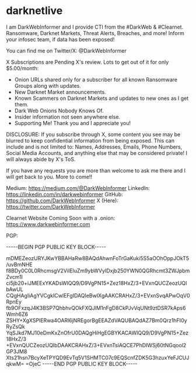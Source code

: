 # darknetlive

I am DarkWebInformer and I provide CTI from the #DarkWeb & #Clearnet. Ransomware, Darknet Markets, Threat Alerts, Breaches, and more! Inform your infosec team, if data has been exposed!

You can find me on Twitter/X: @DarkWebInformer

X Subscriptions are Pending X's review. Lots to get out of it for only $5.00/month:

- Onion URLs shared only for a subscriber for all known Ransomware Groups along with updates.
- New Darknet Market announcements.
- Known Scammers on Darknet Markets and updates to new ones as I get them.
- Dark Web Onions Nobody Knows Of.
- Insider information not seen anywhere else.
- Supporting Me! Thank you and I appreciate you!

DISCLOSURE: If you subscribe through X, some content you see may be blurred to keep confidential information from being exposed. This can include and is not limited to: Names, Addresses, Emails, Phone Numbers, Social Media Accounts, and anything else that may be considered private! I will always abide by X's ToS.

If you have any requests you are more than welcome to ask me there and I will get back to you. More to come!!

Medium: https://medium.com/@DarkWebInformer
LinkedIn: https://linkedin.com/in/darkwebinformer
GitHub: https://github.com/DarkWebInformer
X (Here): https://twitter.com/DarkWebInformer

Clearnet Website Coming Soon with a .onion: https://www.darkwebinformer.com

PGP:

-----BEGIN PGP PUBLIC KEY BLOCK-----

mDMEZeozURYJKwYBBAHaRw8BAQdAhwnFoTrGaKuki5S5aOOhOppJOkT5/uvBmNHE
f8BDy0C0L0RhcmsgV2ViIEluZm9ybWVyIDxjb250YWN0QGRhcmt3ZWJpbmZvcm1l
ci5jb20+iJMEExYKADsWIQQ9/D9VgPN15+Zez18HxZ/3+EVxnQUCZeozUQIbAwUL
CQgHAgIiAgYVCgkICwIEFgIDAQIeBwIXgAAKCRAHxZ/3+EVxnSvqAPwOqV0RpnEy
fb9OFxzqJ4K3BSP7QhbhvQOkFXQJlM1nFgD8CkPJvVqUNt9ztDSR7kAps6Wmh6Z6
ZSHY+XgXSPIERwa4OARl6jNREgorBgEEAZdVAQUBAQdAZ7Bm0Qrz1hFI0yRyZsQk
YqSJkd7MJ10eDmKxZnOfrU0DAQgHiHgEGBYKACAWIQQ9/D9VgPN15+Zez18HxZ/3
+EVxnQUCZeozUQIbDAAKCRAHxZ/3+EVxnTsiAQCE7PhDIWSj60tNGqool2GP3JM8
Xts21hsn7BcyXeTPYQD9EvTq5V1SHMTC07c9EQScnfZDK5G3hzuxYeFJCUJqkwM=
=OjeC
-----END PGP PUBLIC KEY BLOCK-----
